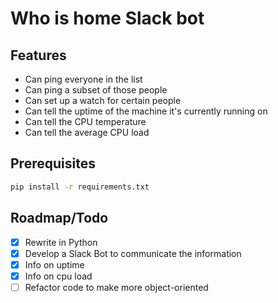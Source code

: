 # Who is home Slack bot

## Features
*  Can ping everyone in the list
*  Can ping a subset of those people
*  Can set up a watch for certain people
*  Can tell the uptime of the machine it's currently running on
*  Can tell the CPU temperature
*  Can tell the average CPU load

## Prerequisites
````bash
pip install -r requirements.txt
````

## Roadmap/Todo

* [x]  Rewrite in Python
* [x]  Develop a Slack Bot to communicate the information
* [x]  Info on uptime
* [x]  Info on cpu load
* [ ]  Refactor code to make more object-oriented